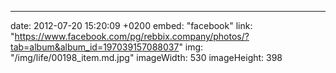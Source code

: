 ---
date: 2012-07-20 15:20:09 +0200
embed: "facebook"
link: "https://www.facebook.com/pg/rebbix.company/photos/?tab=album&album_id=197039157088037"
img: "/img/life/00198_item.md.jpg"
imageWidth: 530
imageHeight: 398
